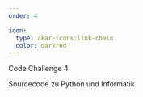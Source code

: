 ```yaml
---
order: 4

icon:
  type: akar-icons:link-chain
  color: darkred
---
```


Code Challenge 4

Sourcecode zu Python und Informatik